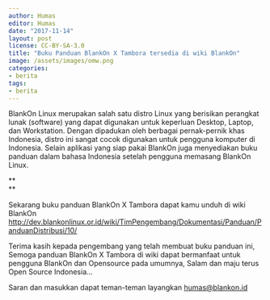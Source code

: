 ```yaml
---
author: Humas
editor: Humas
date: "2017-11-14"
layout: post
license: CC-BY-SA-3.0
title: "Buku Panduan BlankOn X Tambora tersedia di wiki BlankOn"
image: /assets/images/omw.png
categories:
- berita
tags:
- berita
---
```


BlankOn Linux merupakan salah satu distro Linux yang berisikan perangkat lunak
(software) yang dapat digunakan untuk keperluan Desktop, Laptop, dan
Workstation. Dengan dipadukan oleh berbagai pernak-pernik khas Indonesia,
distro ini sangat cocok digunakan untuk pengguna komputer di Indonesia. Selain
aplikasi yang siap pakai BlankOn juga menyediakan buku panduan dalam bahasa
Indonesia setelah pengguna memasang BlankOn Linux.

**  
**

Sekarang buku panduan BlankOn X Tambora dapat kamu unduh di wiki BlankOn
http://dev.blankonlinux.or.id/wiki/TimPengembang/Dokumentasi/Panduan/PanduanDistribusi/10/

  
Terima kasih kepada pengembang yang telah membuat buku panduan ini, Semoga
panduan BlankOn X Tambora di wiki dapat bermanfaat untuk pengguna BlankOn dan
Opensource pada umumnya, Salam dan maju terus Open Source Indonesia…  
  
Saran dan masukkan dapat teman-teman layangkan humas@blankon.id


    
